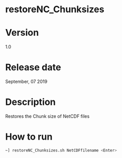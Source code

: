 # restoreNC_Chunksizes

# Version

1.0

# Release date

September, 07 2019


# Description

Restores the Chunk size of NetCDF files


# How to run

```sh
~] restoreNC_Chunksizes.sh NetCDFfilename <Enter>
```
